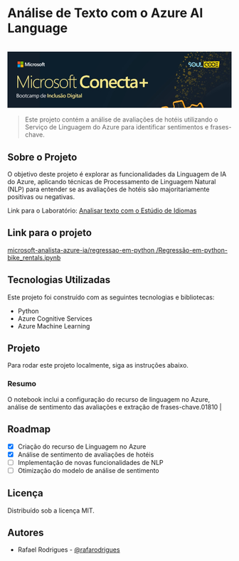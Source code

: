 # Análise de Texto com o Azure AI Language
<br>
<img src="https://github.com/rafarodrigues/microsoft-analista-azure-ia/blob/53cf1831d887cbcaad03cfc35b61cb0cd6b90938/regressao-em-python/dados/header.jpg?raw=true" width="700" alt="exemplo imagem">

> Este projeto contém a análise de avaliações de hotéis utilizando o Serviço de Linguagem do Azure para identificar sentimentos e frases-chave.

## Sobre o Projeto

O objetivo deste projeto é explorar as funcionalidades da Linguagem de IA do Azure, aplicando técnicas de Processamento de Linguagem Natural (NLP) para entender se as avaliações de hotéis são majoritariamente positivas ou negativas.

Link para o Laboratório: <a href="https://microsoftlearning.github.io/mslearn-ai-fundamentals.pt-br/Instructions/Labs/06-text-analysis.html" target="_blank">Analisar texto com o Estúdio de Idiomas</a>

## Link para o projeto

<a href="https://github.com/rafarodrigues/microsoft-analista-azure-ia/blob/main/regressao-em-python/Regress%C3%A3o-em-python-bike_rentals.ipynb" target="_blank">microsoft-analista-azure-ia/regressao-em-python
/Regressão-em-python-bike_rentals.ipynb</a>


## Tecnologias Utilizadas

Este projeto foi construído com as seguintes tecnologias e bibliotecas:

* Python
* Azure Cognitive Services
* Azure Machine Learning


## Projeto

Para rodar este projeto localmente, siga as instruções abaixo.

### Resumo

O notebook inclui a configuração do recurso de linguagem no Azure, análise de sentimento das avaliações e extração de frases-chave.01810           |

## Roadmap

- [x]  Criação do recurso de Linguagem no Azure
- [x]  Análise de sentimento de avaliações de hotéis
- [ ]  Implementação de novas funcionalidades de NLP
- [ ]  Otimização do modelo de análise de sentimento

## Licença

Distribuído sob a licença MIT.

## Autores

- Rafael Rodrigues - [@rafarodrigues](https://github.com/rafarodrigues)
